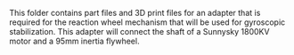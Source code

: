 This folder contains part files and 3D print files for an adapter that is required for the reaction wheel mechanism that will be used for gyroscopic stabilization.
This adapter will connect the shaft of a Sunnysky 1800KV motor and a 95mm inertia flywheel.